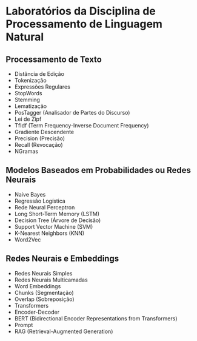 # Laboratórios da Disciplina de Processamento de Linguagem Natural

## Processamento de Texto
- Distância de Edição
- Tokenização
- Expressões Regulares
- StopWords
- Stemming
- Lematização
- PosTagger (Analisador de Partes do Discurso)
- Lei de Zipf
- TfIdf (Term Frequency-Inverse Document Frequency)
- Gradiente Descendente
- Precision (Precisão)
- Recall (Revocação)
- NGramas

## Modelos Baseados em Probabilidades ou Redes Neurais
- Naive Bayes
- Regressão Logística
- Rede Neural Perceptron
- Long Short-Term Memory (LSTM)
- Decision Tree (Árvore de Decisão)
- Support Vector Machine (SVM)
- K-Nearest Neighbors (KNN)
- Word2Vec

## Redes Neurais e Embeddings
- Redes Neurais Simples
- Redes Neurais Multicamadas
- Word Embeddings
- Chunks (Segmentação)
- Overlap (Sobreposição)
- Transformers
- Encoder-Decoder
- BERT (Bidirectional Encoder Representations from Transformers)
- Prompt
- RAG (Retrieval-Augmented Generation)

